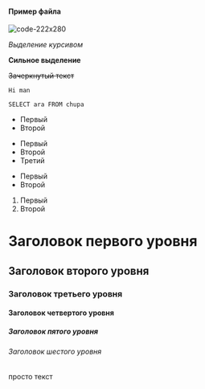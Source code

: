#### Пример файла

![code-222x280](https://user-images.githubusercontent.com/11923488/209478830-d0a22279-5cc0-4c7e-ab63-e0a794d88e1e.png)

*Выделение курсивом*

**Сильное выделение**

~~Зачеркнутый текст~~

`Hi man`

`SELECT ara FROM chupa `

* Первый
* Второй

- Первый
- Второй
- Третий

+ Первый
+ Второй

1. Первый
2. Второй

# Заголовок первого уровня

## Заголовок второго уровня

### Заголовок третьего уровня

#### Заголовок четвертого уровня

##### Заголовок пятого уровня

###### Заголовок шестого уровня

просто текст
